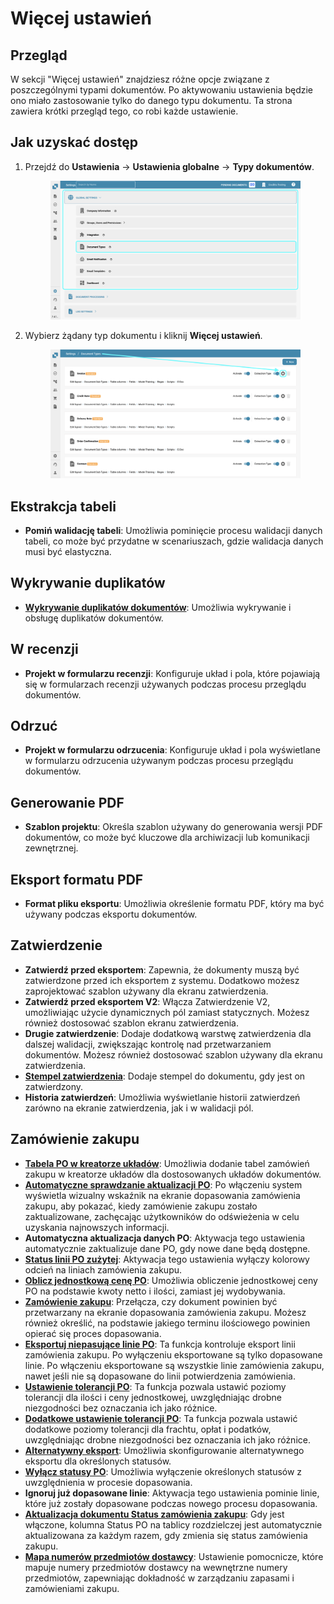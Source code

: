 # Więcej ustawień

## Przegląd

W sekcji "Więcej ustawień" znajdziesz różne opcje związane z poszczególnymi typami dokumentów. Po aktywowaniu ustawienia będzie ono miało zastosowanie tylko do danego typu dokumentu. Ta strona zawiera krótki przegląd tego, co robi każde ustawienie.

## Jak uzyskać dostęp

1.  Przejdź do **Ustawienia** -> **Ustawienia globalne** -> **Typy dokumentów**.

    <figure><img src="../../../../../.gitbook/assets/Calculate_PO_unit_price_1.png" alt=""><figcaption></figcaption></figure>
2.  Wybierz żądany typ dokumentu i kliknij **Więcej ustawień**.

    <figure><img src="../../../../../.gitbook/assets/Calculate_PO_unit_price_2.png" alt=""><figcaption></figcaption></figure>

## Ekstrakcja tabeli

* **Pomiń walidację tabeli**: Umożliwia pominięcie procesu walidacji danych tabeli, co może być przydatne w scenariuszach, gdzie walidacja danych musi być elastyczna.

## Wykrywanie duplikatów

* [**Wykrywanie duplikatów dokumentów**](duplicate-document-handling.md): Umożliwia wykrywanie i obsługę duplikatów dokumentów.

## W recenzji

* **Projekt w formularzu recenzji**: Konfiguruje układ i pola, które pojawiają się w formularzach recenzji używanych podczas procesu przeglądu dokumentów.

## Odrzuć

* **Projekt w formularzu odrzucenia**: Konfiguruje układ i pola wyświetlane w formularzu odrzucenia używanym podczas procesu przeglądu dokumentów.

## Generowanie PDF

* **Szablon projektu**: Określa szablon używany do generowania wersji PDF dokumentów, co może być kluczowe dla archiwizacji lub komunikacji zewnętrznej.

## Eksport formatu PDF

* **Format pliku eksportu**: Umożliwia określenie formatu PDF, który ma być używany podczas eksportu dokumentów.

## Zatwierdzenie

* **Zatwierdź przed eksportem**: Zapewnia, że dokumenty muszą być zatwierdzone przed ich eksportem z systemu. Dodatkowo możesz zaprojektować szablon używany dla ekranu zatwierdzenia.
* **Zatwierdź przed eksportem V2**: Włącza Zatwierdzenie V2, umożliwiając użycie dynamicznych pól zamiast statycznych. Możesz również dostosować szablon ekranu zatwierdzenia.
* **Drugie zatwierdzenie**: Dodaje dodatkową warstwę zatwierdzenia dla dalszej walidacji, zwiększając kontrolę nad przetwarzaniem dokumentów. Możesz również dostosować szablon używany dla ekranu zatwierdzenia.
* [**Stempel zatwierdzenia**](approval/approval-stamp.md): Dodaje stempel do dokumentu, gdy jest on zatwierdzony.
* **Historia zatwierdzeń**: Umożliwia wyświetlanie historii zatwierdzeń zarówno na ekranie zatwierdzenia, jak i w walidacji pól.

## Zamówienie zakupu

* [**Tabela PO w kreatorze układów**](purchase-order/po-table-in-layout-builder.md): Umożliwia dodanie tabel zamówień zakupu w kreatorze układów dla dostosowanych układów dokumentów.
* [**Automatyczne sprawdzanie aktualizacji PO**](purchase-order/auto-check-for-po-updates.md): Po włączeniu system wyświetla wizualny wskaźnik na ekranie dopasowania zamówienia zakupu, aby pokazać, kiedy zamówienie zakupu zostało zaktualizowane, zachęcając użytkowników do odświeżenia w celu uzyskania najnowszych informacji.
* **Automatyczna aktualizacja danych PO**: Aktywacja tego ustawienia automatycznie zaktualizuje dane PO, gdy nowe dane będą dostępne.
* [**Status linii PO zużytej**](purchase-order/consumed-po-line-status.md): Aktywacja tego ustawienia wyłączy kolorowy odcień na liniach zamówienia zakupu.
* [**Oblicz jednostkową cenę PO**](purchase-order/calculate-po-unit-price.md): Umożliwia obliczenie jednostkowej ceny PO na podstawie kwoty netto i ilości, zamiast jej wydobywania.
* [**Zamówienie zakupu**](purchase-order/purchase-order.md): Przełącza, czy dokument powinien być przetwarzany na ekranie dopasowania zamówienia zakupu. Możesz również określić, na podstawie jakiego terminu ilościowego powinien opierać się proces dopasowania.
* [**Eksportuj niepasujące linie PO**](purchase-order/export-not-matched-po-lines.md): Ta funkcja kontroluje eksport linii zamówienia zakupu. Po wyłączeniu eksportowane są tylko dopasowane linie. Po włączeniu eksportowane są wszystkie linie zamówienia zakupu, nawet jeśli nie są dopasowane do linii potwierdzenia zamówienia.
* [**Ustawienie tolerancji PO**](purchase-order/purchase-order-tolerance-settings-additional-purchase-order-tolerance.md): Ta funkcja pozwala ustawić poziomy tolerancji dla ilości i ceny jednostkowej, uwzględniając drobne niezgodności bez oznaczania ich jako różnice.
* [**Dodatkowe ustawienie tolerancji PO**](purchase-order/purchase-order-tolerance-settings-additional-purchase-order-tolerance.md#ustawienie-do-konfigurowania-dodatkowych-ustawien-tolerancji-zamowienia-zakupu): Ta funkcja pozwala ustawić dodatkowe poziomy tolerancji dla frachtu, opłat i podatków, uwzględniając drobne niezgodności bez oznaczania ich jako różnice.
* [**Alternatywny eksport**](purchase-order/alternate-export.md): Umożliwia skonfigurowanie alternatywnego eksportu dla określonych statusów.
* [**Wyłącz statusy PO**](purchase-order/purchase-order-disable-statuses.md): Umożliwia wyłączenie określonych statusów z uwzględnienia w procesie dopasowania.
* **Ignoruj już dopasowane linie**: Aktywacja tego ustawienia pominie linie, które już zostały dopasowane podczas nowego procesu dopasowania.
* [**Aktualizacja dokumentu Status zamówienia zakupu**](purchase-order/update-document-purchase-order-status.md): Gdy jest włączone, kolumna Status PO na tablicy rozdzielczej jest automatycznie aktualizowana za każdym razem, gdy zmienia się status zamówienia zakupu.
* [**Mapa numerów przedmiotów dostawcy**](purchase-order/supplier-item-number-map-admin-documentation.md): Ustawienie pomocnicze, które mapuje numery przedmiotów dostawcy na wewnętrzne numery przedmiotów, zapewniając dokładność w zarządzaniu zapasami i zamówieniami zakupu.
